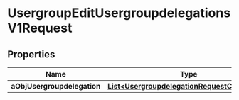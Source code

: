 

# UsergroupEditUsergroupdelegationsV1Request

## Properties

Name | Type | Description | Notes
------------ | ------------- | ------------- | -------------
**aObjUsergroupdelegation** | [**List&lt;UsergroupdelegationRequestCompound&gt;**](UsergroupdelegationRequestCompound.md) |  | 




